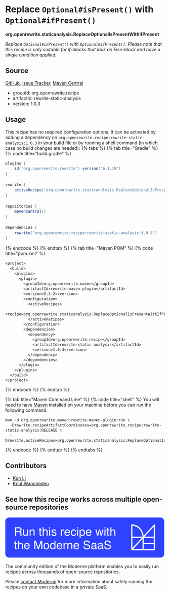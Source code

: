 # Replace `Optional#isPresent()` with `Optional#ifPresent()`

**org.openrewrite.staticanalysis.ReplaceOptionalIsPresentWithIfPresent**

_Replace `Optional#isPresent()` with `Optional#ifPresent()`. Please note that this recipe is only suitable for if-blocks that lack an Else-block and have a single condition applied._

## Source

[GitHub](https://github.com/openrewrite/rewrite-static-analysis/blob/main/src/main/java/org/openrewrite/staticanalysis/ReplaceOptionalIsPresentWithIfPresent.java), [Issue Tracker](https://github.com/openrewrite/rewrite-static-analysis/issues), [Maven Central](https://central.sonatype.com/artifact/org.openrewrite.recipe/rewrite-static-analysis/1.0.3/jar)

* groupId: org.openrewrite.recipe
* artifactId: rewrite-static-analysis
* version: 1.0.3


## Usage

This recipe has no required configuration options. It can be activated by adding a dependency on `org.openrewrite.recipe:rewrite-static-analysis:1.0.3` in your build file or by running a shell command (in which case no build changes are needed): 
{% tabs %}
{% tab title="Gradle" %}
{% code title="build.gradle" %}
```groovy
plugins {
    id("org.openrewrite.rewrite") version("6.1.19")
}

rewrite {
    activeRecipe("org.openrewrite.staticanalysis.ReplaceOptionalIsPresentWithIfPresent")
}

repositories {
    mavenCentral()
}

dependencies {
    rewrite("org.openrewrite.recipe:rewrite-static-analysis:1.0.3")
}
```
{% endcode %}
{% endtab %}
{% tab title="Maven POM" %}
{% code title="pom.xml" %}
```markup
<project>
  <build>
    <plugins>
      <plugin>
        <groupId>org.openrewrite.maven</groupId>
        <artifactId>rewrite-maven-plugin</artifactId>
        <version>5.3.2</version>
        <configuration>
          <activeRecipes>
            <recipe>org.openrewrite.staticanalysis.ReplaceOptionalIsPresentWithIfPresent</recipe>
          </activeRecipes>
        </configuration>
        <dependencies>
          <dependency>
            <groupId>org.openrewrite.recipe</groupId>
            <artifactId>rewrite-static-analysis</artifactId>
            <version>1.0.3</version>
          </dependency>
        </dependencies>
      </plugin>
    </plugins>
  </build>
</project>
```
{% endcode %}
{% endtab %}

{% tab title="Maven Command Line" %}
{% code title="shell" %}
You will need to have [Maven](https://maven.apache.org/download.cgi) installed on your machine before you can run the following command.

```shell
mvn -U org.openrewrite.maven:rewrite-maven-plugin:run \
  -Drewrite.recipeArtifactCoordinates=org.openrewrite.recipe:rewrite-static-analysis:RELEASE \
  -Drewrite.activeRecipes=org.openrewrite.staticanalysis.ReplaceOptionalIsPresentWithIfPresent
```
{% endcode %}
{% endtab %}
{% endtabs %}

## Contributors
* [Kun Li](mailto:kun@moderne.io)
* [Knut Wannheden](mailto:knut@moderne.io)


## See how this recipe works across multiple open-source repositories

[![Moderne Link Image](/.gitbook/assets/ModerneRecipeButton.png)](https://app.moderne.io/recipes/org.openrewrite.staticanalysis.ReplaceOptionalIsPresentWithIfPresent)

The community edition of the Moderne platform enables you to easily run recipes across thousands of open-source repositories.

Please [contact Moderne](https://moderne.io/product) for more information about safely running the recipes on your own codebase in a private SaaS.
